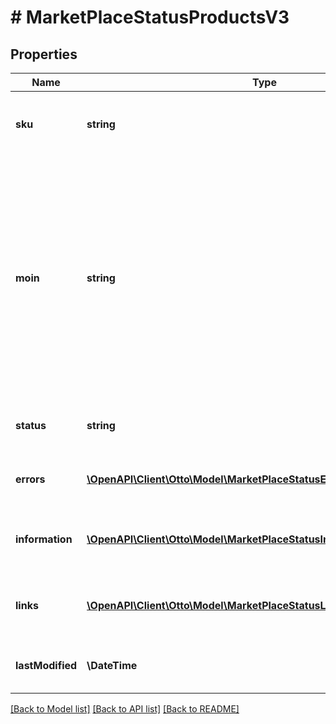 # # MarketPlaceStatusProductsV3

## Properties

Name | Type | Description | Notes
------------ | ------------- | ------------- | -------------
**sku** | **string** | Partner-unique identifier for a product variation provided by the partner | [optional]
**moin** | **string** | Is an identifier, generated by the OTTO marketplace, for a product variation together with the associated content. Is used in the context of \&quot;Wettbewerb am Artikel\&quot; to confirm the content of the existing variation and its correctness and to put the own offer live for this variation. | [optional]
**status** | **string** | the status of the variation on the OTTO market place | [optional]
**errors** | [**\OpenAPI\Client\Otto\Model\MarketPlaceStatusErrorProductsV3[]**](MarketPlaceStatusErrorProductsV3.md) | errors that occurred when processing the variation | [optional]
**information** | [**\OpenAPI\Client\Otto\Model\MarketPlaceStatusInformationProductsV3[]**](MarketPlaceStatusInformationProductsV3.md) | information for product optimization on the OTTO market place | [optional]
**links** | [**\OpenAPI\Client\Otto\Model\MarketPlaceStatusLinkProductsV3[]**](MarketPlaceStatusLinkProductsV3.md) | contains the link to the partner variation data and to the product in OTTO shop | [optional]
**lastModified** | **\DateTime** | last change of the marketplace status as ISO8601 date | [optional]

[[Back to Model list]](../../README.md#models) [[Back to API list]](../../README.md#endpoints) [[Back to README]](../../README.md)
